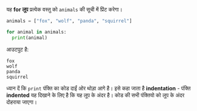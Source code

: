 यह **for लूप** प्रत्येक वस्तु को `animals` की सूची में प्रिंट करेगा।

```python
animals = ["fox", "wolf", "panda", "squirrel"]

for animal in animals:
  print(animal)
```

आउटपुट है:

    fox
    wolf
    panda
    squirrel
    

ध्यान दें कि `print` पंक्ति का कोड दाईं ओर थोड़ा आगे है। इसे कहा जाता है **indentation** - पंक्ति **indented** यह दिखाने के लिए है कि यह लूप के अंदर है। कोड की सभी पंक्तियो को लूप के अंदर दोहराया जाएगा।